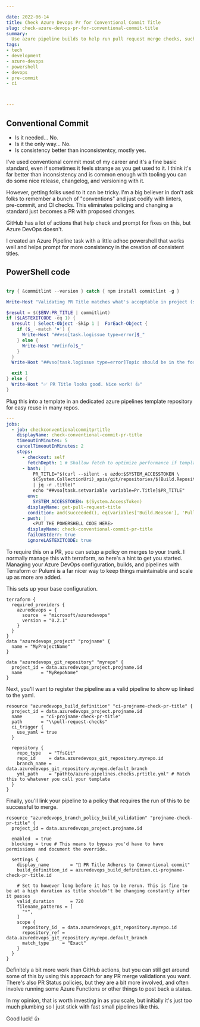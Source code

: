 ```yaml
---

date: 2022-06-14
title: Check Azure Devops Pr for Conventional Commit Title
slug: check-azure-devops-pr-for-conventional-commit-title
summary:
  Use azure pipeline builds to help run pull request merge checks, such as conventional commit for a PR title.
tags:
- tech
- development
- azure-devops
- powershell
- devops
- pre-commit
- ci



---
```


## Conventional Commit

- Is it needed... No.
- Is it the only way... No.
- Is consistency better than inconsistentcy, mostly yes.<!-- more -->

I've used conventional commit most of my career and it's a fine basic standard, even if sometimes it feels strange as you get used to it.
I think it's far better than inconsistency and is common enough with tooling you can do some nice release, changelog, and versioning with it.

However, getting folks used to it can be tricky.
I'm a big believer in don't ask folks to remember a bunch of "conventions" and just codify with linters, pre-commit, and CI checks.
This eliminates policing and changing a standard just becomes a PR with proposed changes.

GitHub has a lot of actions that help check and prompt for fixes on this, but Azure DevOps doesn't.

I created an Azure Pipeline task with a little adhoc powershell that works well and helps prompt for more consistency in the creation of consistent titles.

## PowerShell code

```powershell

try { &commitlint --version } catch { npm install commitlint -g }

Write-Host "Validating PR Title matches what's acceptable in project (should have a .commitlintrc.yml in your project to use this)..."

$result = $($ENV:PR_TITLE | commitlint)
if ($LASTEXITCODE -eq 1) {
  $result | Select-Object -Skip 1 |  ForEach-Object {
    if ($_ -match '✖') {
      Write-Host "##vso[task.logissue type=error]$_"
    } else {
      Write-Host "##[info]$_"
    }
  }
  Write-Host "##vso[task.logissue type=error]Topic should be in the form of 'type(scope): lower case title < 120 characters' (please note colon after scope has no spaces)"

  exit 1
} else {
  Write-Host "✅ PR Title looks good. Nice work! 👍"
}
```

Plug this into a template in an dedicated azure pipelines template repository for easy reuse in many repos.

```yaml
---
jobs:
  - job: checkconventionalcommitprtitle
    displayName: check-conventional-commit-pr-title
    timeoutInMinutes: 5
    cancelTimeoutInMinutes: 2
    steps:
      - checkout: self
        fetchDepth: 1 # Shallow fetch to optimize performance if template repo gets larger
      - bash: |
          PR_TITLE="$(curl --silent -u azdo:$SYSTEM_ACCESSTOKEN \
          $(System.CollectionUri)_apis/git/repositories/$(Build.Repository.ID)/pullRequests/$(System.PullRequest.PullRequestId)?api-version=5.1 \
          | jq -r .title)"
          echo "##vso[task.setvariable variable=Pr.Title]$PR_TITLE"
        env:
          SYSTEM_ACCESSTOKEN: $(System.AccessToken)
        displayName: get-pull-request-title
        condition: and(succeeded(), eq(variables['Build.Reason'], 'PullRequest'))
      - pwsh: |
          <PUT THE POWERSHELL CODE HERE>
        displayName: check-conventional-commit-pr-title
        failOnStderr: true
        ignoreLASTEXITCODE: true
```

To require this on a PR, you can setup a policy on merges to your trunk.
I normally manage this with terraform, so here's a hint to get you started.
Managing your Azure DevOps configuration, builds, and pipelines with Terraform or Pulumi is a far nicer way to keep things maintainable and scale up as more are added.

This sets up your base configuration.

```hcl
terraform {
  required_providers {
    azuredevops = {
      source  = "microsoft/azuredevops"
      version = "0.2.1"
    }
  }
}
data "azuredevops_project" "projname" {
  name = "MyProjectName"
}

data "azuredevops_git_repository" "myrepo" {
  project_id = data.azuredevops_project.projname.id
  name       = "MyRepoName"
}
```

Next, you'll want to register the pipeline as a valid pipeline to show up linked to the yaml.

```hcl
resource "azuredevops_build_definition" "ci-projname-check-pr-title" {
  project_id = data.azuredevops_project.projname.id
  name       = "ci-projname-check-pr-title"
  path       = "\\pull-request-checks"
  ci_trigger {
    use_yaml = true
  }

  repository {
    repo_type   = "TfsGit"
    repo_id     = data.azuredevops_git_repository.myrepo.id
    branch_name = data.azuredevops_git_repository.myrepo.default_branch
    yml_path    = "pathto/azure-pipelines.checks.prtitle.yml" # Match this to whatever you call your template
  }
}
```

Finally, you'll link your pipeline to a policy that requires the run of this to be successful to merge.

```hcl
resource "azuredevops_branch_policy_build_validation" "projname-check-pr-title" {
  project_id = data.azuredevops_project.projname.id

  enabled  = true
  blocking = true # This means to bypass you'd have to have permissions and document the override.

  settings {
    display_name        = "🧪 PR Title Adheres to Conventional commit"
    build_definition_id = azuredevops_build_definition.ci-projname-check-pr-title.id

    # Set to however long before it has to be rerun. This is fine to be at a high duration as title shouldn't be changing constantly after it passes
    valid_duration      = 720
    filename_patterns = [
      "*",
    ]
    scope {
      repository_id  = data.azuredevops_git_repository.myrepo.id
      repository_ref = data.azuredevops_git_repository.myrepo.default_branch
      match_type     = "Exact"
    }
  }
}
```

Definitely a bit more work than GitHub actions, but you can still get around some of this by using this approach for any PR merge validations you want.
There's also PR Status policies, but they are a bit more involved, and often involve running some Azure Functions or other things to post back a status.

In my opinion, that is worth investing in as you scale, but initially it's just too much plumbing so I just stick with fast small pipelines like this.

Good luck! 👍
